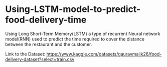 # Using-LSTM-model-to-predict-food-delivery-time


Using Long Short-Term Memory(LSTM) a type of recurrent Neural network model(RNN) used to predict the time required to cover the distance between the restaurant and the customer. 

Link to the Dataset: https://www.kaggle.com/datasets/gauravmalik26/food-delivery-dataset?select=train.csv
